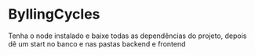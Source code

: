 # ByllingCycles
Tenha o node instalado e baixe todas as dependências do projeto, depois dê um start no banco e nas pastas backend e frontend

